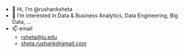- 👋 Hi, I’m @rushanksheta
- 👀 I’m interested in Data & Business Analytics, Data Engineering, Big Data, ...
- 📫 email
   - [rsheta@iu.edu](mailto:rsheta@iu.edu)
   - [sheta.rushank@gmail.com](mailto:sheta.rushank@gmail.com)
